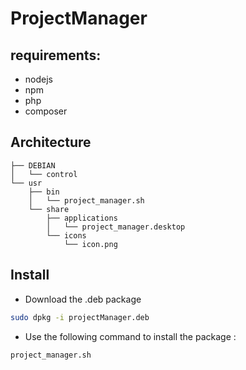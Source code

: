 # ProjectManager

## requirements:
- nodejs
- npm 
- php
- composer 

## Architecture
```
├── DEBIAN
│   └── control
└── usr
    ├── bin
    │   └── project_manager.sh
    └── share
        ├── applications
        │   └── project_manager.desktop
        └── icons
            └── icon.png
```
## Install
- Download the .deb package
```bash
sudo dpkg -i projectManager.deb
```
- Use the following command to install the package : 

```bash
project_manager.sh
```
